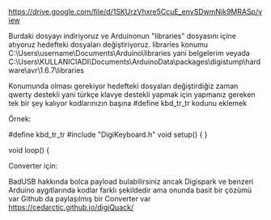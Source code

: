 https://drive.google.com/file/d/1SKUrzVhxre5CcuE_envSDwmNik9MRASp/view

Burdaki dosyayı indiriyoruz ve Arduinonun "libraries" dosyasını içine atıyoruz hedefteki dosyaları değiştiriyoruz.
libraries konumu
C:\Users\username\Documents\Arduino\libraries yani belgelerim veyada
C:\Users\KULLANICIADI\Documents\ArduinoData\packages\digistump\hardware\avr\1.6.7\libraries

Konumunda olması gerekiyor hedefteki dosyaları değiştirdiğiz zaman qwerty destekli yani türkçe klavye destekli yapmak için yapmanız gereken tek bir şey kalıyor kodlarınızın  başına #define kbd_tr_tr kodunu eklemek 

Örnek:

#define kbd_tr_tr
#include "DigiKeyboard.h"
void setup() {
}

void loop() {



Converter için:

BadUSB hakkında bolca payload bulabilirsiniz ancak Digispark ve benzeri Arduino aygıtlarında kodlar farklı şekildedir ama onunda basit bir çözümü var 
Github da paylaşılmış bir Converter var  https://cedarctic.github.io/digiQuack/
